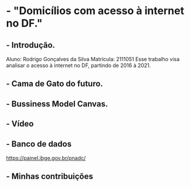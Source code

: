 # - "Domicílios com acesso à internet no DF."

## - Introdução.
Aluno: Rodrigo Gonçalves da Silva
Matrícula: 2111051
Esse trabalho visa analisar o acesso à internet no DF, partindo de 2016 à 2021.

## - Cama de Gato do futuro.


## - Bussiness Model Canvas.


## - Vídeo


## - Banco de dados 
https://painel.ibge.gov.br/pnadc/

## - Minhas contribuições
